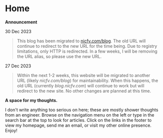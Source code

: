 # Home

**Announcement**

30 Dec 2023

> This blog has been migrated to [nicfv.com/blog](https://nicfv.com/blog/). The old URL will continue to redirect to the new URL for the time being. Due to registry limitations, only HTTP is redirected. In a few weeks, I will be removing the URL alias, so please use the new URL.

27 Dec 2023

> Within the next 1-2 weeks, this website will be migrated to another URL (likely *nicfv.com/blog*) for maintainability. When this happens, the old URL (currently *blog.nicfv.com*) will continue to work but will redirect to the new site. No other changes are planned at this time.

**A space for my thoughts.**

I don't write anything too serious on here; these are mostly shower thoughts from an engineer. Browse on the navigation menu on the left or type in the search bar at the top to look for articles. Click on the links in the footer to view my homepage, send me an email, or visit my other online presence. Enjoy!
